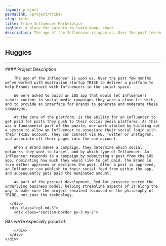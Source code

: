 ```yaml
---
layout: project
permalink: /project/tribe/
slug: tribe
title: Tribe Influencer Marketplace
tagline: A place for parents to learn &amp; share
description: The age of the Influencer is upon us. Over the past few months we’ve worked with Australian startup TRIBE to deliver a platform to help Brands connect with Influencers in the social space.
---
```


<section class="pt-3 pb-5">
  <div class="container">
    <div class="row">
      <div class="col-12">
        <h1 class="text-x-large pb-2">Huggies</h1>
        <hr>
      </div>
    </div>
    <div class="row">
      <div class="col-md-7">
#### Project Description

		The age of the Influencer is upon us. Over the past few months we’ve worked with Australian startup TRIBE to deliver a platform to help Brands connect with Influencers in the social space.

		We were asked to build an iOS app that would let Influencers submit content to social media campaigns they were a close fit with, and to provide an interface for Brands to generate and moderate these campaigns.

		At the core of the platform, is the ability for an Influencer to get paid for posts they push to their social media platforms. As this was a fundamental part of the puzzle, our work started by building out a system to allow an Influencer to associate their social login with their TRIBE account. They can connect via FB, Twitter or Instagram, and associate all their pages into the one account.

		When a Brand makes a campaign, they determine which social networks they want to target, and by which type of Influencer. An Influencer responds to a campaign by submitting a post from the iOS app, nominating how much they would like to get paid. The Brand in turn either approves or declines the post. After a post is approved, an Influencer can publish to their social feed from within the app, and subsequently gets paid the nominated amount.

		As part of the project development, Red Ant pressure tested the underlying business model, helping streamline aspects of it along the way to make sure the project remained focussed on the philosophy of TRIBE, not just the technology.

      </div>
      <div class="col-md-5">
        <div class="section-border py-3 my-2">

Bits we’re especially proud of:


        </div>
      </div>
    </div>
  </div>
</section>
